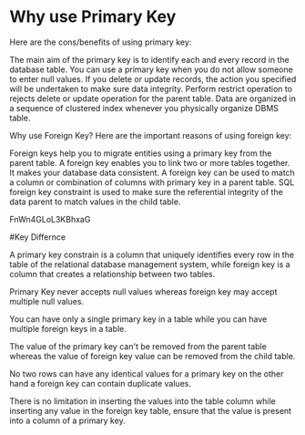 <h1>Why use Primary Key</h1>

Here are the cons/benefits of using primary key:

The main aim of the primary key is to identify each and every record in the database table.
You can use a primary key when you do not allow someone to enter null values.
If you delete or update records, the action you specified will be undertaken to make sure data integrity.
Perform restrict operation to rejects delete or update operation for the parent table.
Data are organized in a sequence of clustered index whenever you physically organize DBMS table.


Why use Foreign Key?
Here are the important reasons of using foreign key:

Foreign keys help you to migrate entities using a primary key from the parent table.
A foreign key enables you to link two or more tables together.
It makes your database data consistent.
A foreign key can be used to match a column or combination of columns with primary key in a parent table.
SQL foreign key constraint is used to make sure the referential integrity of the data parent to match values in the child table.


FnWn4GLoL3KBhxaG


#Key Differnce


A primary key constrain is a column that uniquely identifies every row in the table of the relational database management system, while foreign key is a column that creates a relationship between two tables.

Primary Key never accepts null values whereas foreign key may accept multiple null values.

You can have only a single primary key in a table while you can have multiple foreign keys in a table.

The value of the primary key can't be removed from the parent table whereas the value of foreign key value can be removed from the child table.

No two rows can have any identical values for a primary key on the other hand a foreign key can contain duplicate values.

There is no limitation in inserting the values into the table column while inserting any value in the foreign key table, ensure that the value is present into a column of a primary key.
